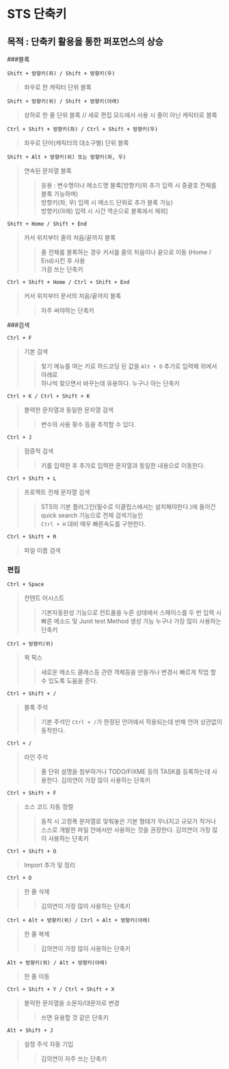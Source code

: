 # STS 단축키

## 목적 : 단축키 활용을 통한 퍼포먼스의 상승

###블록  
   
`Shift + 방향키(좌) / Shift + 방향키(우)`
> 좌우로 한 캐릭터 단위 블록 

`Shift + 방향키(위) / Shift + 방향키(아래)`
> 상하로 한 줄 단위 블록 // 세로 편집 모드에서 사용 시 줄이 아닌 캐릭터로 블록 

`Ctrl + Shift + 방향키(좌) / Ctrl + Shift + 방향키(우)` 
> 좌우로 단어(캐릭터의 대소구별) 단위 블록 

`Shift + Alt + 방향키(위) 또는 방향키(좌, 우)`
> 연속된 문자열 블록 
>> 응용 : 변수명이나 메소드명 블록[방향키(위 추가 입력 시 중괄호 전체를 블록 가능하며)  
방향키(좌, 우) 입력 시 메소드 단위로 추가 블록 가능)  
방향키(아래) 입력 시 시간 역순으로 블록에서 제외]

`Shift + Home / Shift + End`
> 커서 위치부터 줄의 처음/끝까지 블록
>> 줄 전체를 블록하는 경우 커서를 줄의 처음이나 끝으로 이동 (Home / End)시킨 후 사용  
가끔 쓰는 단축키  

`Ctrl + Shift + Home / Ctrl + Shift + End`
> 커서 위치부터 문서의 처음/끝까지 블록 
>> 자주 써야하는 단축키 

###검색
 
`Ctrl + F`
> 기본 검색 
>> 찾기 메뉴를 여는 키로 하드코딩 된 값을 `Alt + D` 추가로 입력해 위에서 아래로  
하나씩 찾으면서 바꾸는데 유용하다. 누구나 아는 단축키 

`Ctrl + K / Ctrl + Shift + K `
> 블럭한 문자열과 동일한 문자열 검색 
>> 변수의 사용 횟수 등을 추적할 수 있다.

`Ctrl + J` 
> 점증적 검색 
>> 키를 입력한 후 추가로 입력한 문자열과 동일한 내용으로 이동한다.

`Ctrl + Shift + L` 
> 프로젝트 전체 문자열 검색 
>> STS의 기본 플러그인(필수로 이클립스에서는 설치해야한다.)에 들어간 quick search 기능으로 전체 검색기능인  
`Ctrl + H` 대비 매우 빠른속도를 구현한다.

`Ctrl + Shift + R` 
> 파일 이름 검색 

### 편집

`Ctrl + Space` 
>컨텐트 어시스트 
>> 기본자동완성 기능으로 컨트롤을 누른 상태에서 스페이스를 두 번 입력 시  
빠른 메소드 및 Junit test Method 생성 가능 누구나 가장 많이 사용하는 단축키 

`Ctrl + 방향키(위)`
> 퀵 픽스 
>> 새로운 메소드 클래스등 관련 객체등을 만들거나 변경시 빠르게 작업 할 수 있도록 도움을 준다.

`Ctrl + Shift + /`
> 블록 주석 
>> 기본 주석인 `Ctrl + /`가 한정된 언어에서 적용되는데 반해 언어 상관없이 동작한다.

`Ctrl + /`
> 라인 주석 
>> 줄 단위 설명을 첨부하거나 TODO/FIXME 등의 TASK를 등록하는데 사용한다. 김의연이 가장 많이 사용하는 단축키 

`Ctrl + Shift + F`
> 소스 코드 자동 정렬
>> 동작 시 고정폭 문자열로 맞춰놓은 기본 형태가 무너지고 규모가 작거나  
스스로 개발한 파일 안에서만 사용하는 것을 권장한다. 김의연이 가장 많이 사용하는 단축키 

`Ctrl + Shift + O`
> Import 추가 및 정리

`Ctrl + D`
> 한 줄 삭제
>> 김의연이 가장 많이 사용하는 단축키

`Ctrl + Alt + 방향키(위) / Ctrl + Alt + 방향키(아래)`
> 한 줄 복제
>> 김의연이 가장 많이 사용하는 단축키  

`Alt + 방향키(위) / Alt + 방향키(아래)`
> 한 줄 이동 

`Ctrl + Shift + Y / Ctrl + Shift + X` 
> 블럭한 문자열을 소문자/대문자로 변경 
>> 쓰면 유용할 것 같은 단축키 

`Alt + Shift + J`
> 설정 주석 자동 기입 
>> 김의연이 자주 쓰는 단축키 

